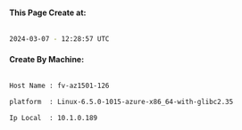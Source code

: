 
   
#### This Page Create at:

```bash

2024-03-07 - 12:28:57 UTC

```

#### Create By Machine:

```bash

Host Name : fv-az1501-126

platform  : Linux-6.5.0-1015-azure-x86_64-with-glibc2.35

Ip Local  : 10.1.0.189

```

